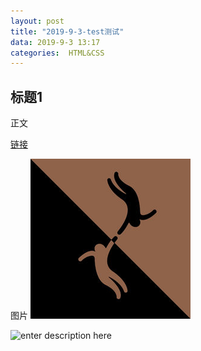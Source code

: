 ```yaml
---
layout: post
title: "2019-9-3-test测试"
data: 2019-9-3 13:17
categories:  HTML&CSS
---
```


## 标题1

正文

[链接](www.google.com)

图片
![图片](./images/1567487979672.png)

![enter description here](https://www.github.com/LonlyPan/blog_images/raw/master/post/1567488981167.png)